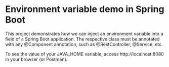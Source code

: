 # Environment variable demo in Spring Boot

This project demonstrates how we can inject an environment variable into a field of a Spring Boot application. The
respective class must be annotated with any @Component annotation, such as @RestController, @Service, etc.

To see the value of your JAVA_HOME variable, access http://localhost:8080 in your browser (or Postman). 